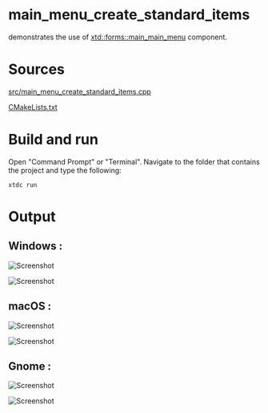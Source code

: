 # main_menu_create_standard_items

demonstrates the use of [xtd::forms::main_main_menu](../../../../src/xtd_forms/include/xtd/forms/main_main_menu.hpp) component.

# Sources

[src/main_menu_create_standard_items.cpp](src/main_menu_create_standard_items.cpp)

[CMakeLists.txt](CMakeLists.txt)

# Build and run

Open "Command Prompt" or "Terminal". Navigate to the folder that contains the project and type the following:

```shell
xtdc run
```

# Output

## Windows :

![Screenshot](../../../../docs/pictures/examples/main_menu_create_standard_items_w.png)

![Screenshot](../../../../docs/pictures/examples/main_menu_create_standard_items_wd.png)

## macOS :

![Screenshot](../../../../docs/pictures/examples/main_menu_create_standard_items_m.png)

![Screenshot](../../../../docs/pictures/examples/main_menu_create_standard_items_md.png)

## Gnome :

![Screenshot](../../../../docs/pictures/examples/main_menu_create_standard_items_g.png)

![Screenshot](../../../../docs/pictures/examples/main_menu_create_standard_items_gdd.png)
